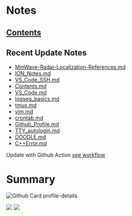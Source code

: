<!--
**dino920135/dino920135** is a ✨ _special_ ✨ repository because its `README.md` (this file) appears on your GitHub profile.
-->
<!-- # About me -->
# Notes
## [Contents](https://github.com/dino920135/Notes/blob/main/pages/Contents.md)
## Recent Update Notes
<!-- BLOG-POST-LIST:START -->
- [MmWave-Radar-Localization-References.md](https://github.com/dino920135/Notes/blob/main/pages/MmWave-Radar-Localization-References.md)
- [ION_Notes.md](https://github.com/dino920135/Notes/blob/main/pages/ION_Notes.md)
- [VS_Code_SSH.md](https://github.com/dino920135/Notes/blob/main/pages/VS_Code_SSH.md)
- [Contents.md](https://github.com/dino920135/Notes/blob/main/pages/Contents.md)
- [VS_Code.md](https://github.com/dino920135/Notes/blob/main/pages/VS_Code.md)
- [logseq_basics.md](https://github.com/dino920135/Notes/blob/main/pages/logseq_basics.md)
- [tmux.md](https://github.com/dino920135/Notes/blob/main/pages/tmux.md)
- [vim.md](https://github.com/dino920135/Notes/blob/main/pages/vim.md)
- [crontab.md](https://github.com/dino920135/Notes/blob/main/pages/crontab.md)
- [Github_Profile.md](https://github.com/dino920135/Notes/blob/main/pages/Github_Profile.md)
- [TTY_autologin.md](https://github.com/dino920135/Notes/blob/main/pages/TTY_autologin.md)
- [DOODLE.md](https://github.com/dino920135/Notes/blob/main/pages/DOODLE.md)
- [C++Error.md](https://github.com/dino920135/Notes/blob/main/pages/C++Error.md)
<!-- BLOG-POST-LIST:END -->
Update with Github Action [see workflow](https://github.com/dino920135/dino920135/tree/main/.github/workflows)

# Summary
![Github Card profile-details](http://github-profile-summary-cards.vercel.app/api/cards/profile-details?username=dino920135&theme=github_dark)

![](http://github-profile-summary-cards.vercel.app/api/cards/stats?username=dino920135&theme=github_dark) ![](http://github-profile-summary-cards.vercel.app/api/cards/most-commit-language?username=dino920135&theme=github_dark)
